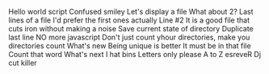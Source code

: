 Hello world script
Confused smiley
Let's display a file
What about 2?
Last lines of a file
I'd prefer the first ones actually
Line #2
It is a good file that cuts iron without making a noise
Save current state of directory
Duplicate last line
NO more javascript
Don't just count yhour directories, make you directories count
What's new
Being unique is better
It must be in that file
Count that word
What's next
I hat bins
Letters only please
A to Z
esreveR
Dj cut killer
